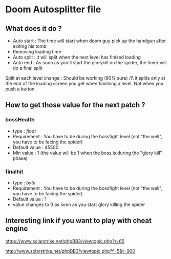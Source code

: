 # Doom Autosplitter file

## What does it do ?

 - Auto start : The time will start when doom guy pick up the handgun after exiting his tomb  
 - Removing loading time
 - Auto split : it will split when the next level has finised loading
 - Auto end : As soon as you'll start the glorykill on the spider, the timer will do a final split

Split at each level change : Should be working (90% sure)  /!\ it splits only at the end of the loading screen you get when finishing a level. Not when you push a button.


## How to get those value for the next patch ? 

### bossHealth

 - type : *float*
 - Requirement : You have to be during the bossfight level (not "the well", you have to be facing the spider) 
 - Default value : 45500
 - Min value : 1     (the value will be 1 when the boss is during the "glory kill" phase) 
 
 
### finalhit

 - type : *byte*
 - Requirement : You have to be during the bossfight level (not "the well", you have to be facing the spider) 
 - Default value : 1
 - value changes to 0 as soon as you start glory killing the spider
 




## Interesting link if you want to play with cheat engine

https://www.solarstrike.net/phpBB3/viewtopic.php?t=65

http://www.solarstrike.net/phpBB3/viewtopic.php?f=5&t=900
